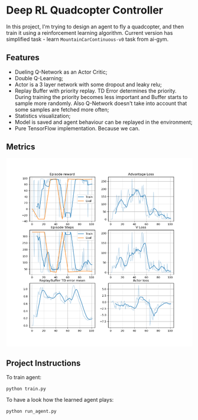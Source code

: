 # Deep RL Quadcopter Controller

In this project, I'm trying to design an agent to fly a quadcopter, and then train it using a reinforcement learning algorithm.
Current version has simplified task - learn `MountainCarContinuous-v0` task from ai-gym.

## Features

* Dueling Q-Network as an Actor Critic;
* Double Q-Learning;
* Actor is a 3 layer network with some dropout and leaky relu;
* Replay Buffer with priority replay. TD Error determines the priority. During training the priority becomes less important and Buffer starts to sample more randomly. Also Q-Network doesn't take into account that some samples are fetched more often;
* Statistics visualization;
* Model is saved and agent behaviour can be replayed in the environment;
* Pure TensorFlow implementation. Because we can.

## Metrics

![Metrics](./graphs.png)

## Project Instructions

To train agent:
```
python train.py
```

To have a look how the learned agent plays:
```
python run_agent.py
```
